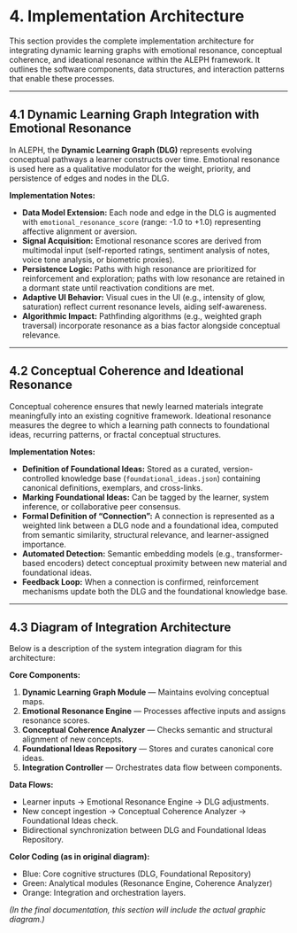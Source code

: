 # 4. Implementation Architecture

This section provides the complete implementation architecture for integrating dynamic learning graphs with emotional resonance, conceptual coherence, and ideational resonance within the ALEPH framework. It outlines the software components, data structures, and interaction patterns that enable these processes.

---

## 4.1 Dynamic Learning Graph Integration with Emotional Resonance

In ALEPH, the **Dynamic Learning Graph (DLG)** represents evolving conceptual pathways a learner constructs over time. Emotional resonance is used here as a qualitative modulator for the weight, priority, and persistence of edges and nodes in the DLG.

**Implementation Notes:**
- **Data Model Extension:** Each node and edge in the DLG is augmented with `emotional_resonance_score` (range: -1.0 to +1.0) representing affective alignment or aversion.
- **Signal Acquisition:** Emotional resonance scores are derived from multimodal input (self-reported ratings, sentiment analysis of notes, voice tone analysis, or biometric proxies).
- **Persistence Logic:** Paths with high resonance are prioritized for reinforcement and exploration; paths with low resonance are retained in a dormant state until reactivation conditions are met.
- **Adaptive UI Behavior:** Visual cues in the UI (e.g., intensity of glow, saturation) reflect current resonance levels, aiding self-awareness.
- **Algorithmic Impact:** Pathfinding algorithms (e.g., weighted graph traversal) incorporate resonance as a bias factor alongside conceptual relevance.

---

## 4.2 Conceptual Coherence and Ideational Resonance

Conceptual coherence ensures that newly learned materials integrate meaningfully into an existing cognitive framework. Ideational resonance measures the degree to which a learning path connects to foundational ideas, recurring patterns, or fractal conceptual structures.

**Implementation Notes:**
- **Definition of Foundational Ideas:** Stored as a curated, version-controlled knowledge base (`foundational_ideas.json`) containing canonical definitions, exemplars, and cross-links.
- **Marking Foundational Ideas:** Can be tagged by the learner, system inference, or collaborative peer consensus.
- **Formal Definition of “Connection”:** A connection is represented as a weighted link between a DLG node and a foundational idea, computed from semantic similarity, structural relevance, and learner-assigned importance.
- **Automated Detection:** Semantic embedding models (e.g., transformer-based encoders) detect conceptual proximity between new material and foundational ideas.
- **Feedback Loop:** When a connection is confirmed, reinforcement mechanisms update both the DLG and the foundational knowledge base.

---

## 4.3 Diagram of Integration Architecture

Below is a description of the system integration diagram for this architecture:

**Core Components:**
1. **Dynamic Learning Graph Module** — Maintains evolving conceptual maps.
2. **Emotional Resonance Engine** — Processes affective inputs and assigns resonance scores.
3. **Conceptual Coherence Analyzer** — Checks semantic and structural alignment of new concepts.
4. **Foundational Ideas Repository** — Stores and curates canonical core ideas.
5. **Integration Controller** — Orchestrates data flow between components.

**Data Flows:**
- Learner inputs → Emotional Resonance Engine → DLG adjustments.
- New concept ingestion → Conceptual Coherence Analyzer → Foundational Ideas check.
- Bidirectional synchronization between DLG and Foundational Ideas Repository.

**Color Coding (as in original diagram):**
- Blue: Core cognitive structures (DLG, Foundational Repository)
- Green: Analytical modules (Resonance Engine, Coherence Analyzer)
- Orange: Integration and orchestration layers.

*(In the final documentation, this section will include the actual graphic diagram.)*
